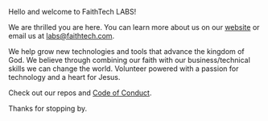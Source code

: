 Hello and welcome to FaithTech LABS!

We are thrilled you are here.
You can learn more about us on our [website](http://faithtech.com/labs.html) or email us at [labs@faithtech.com](mailto:labs@faithtech.com).

We help grow new technologies and tools that advance the kingdom of God. We believe through combining our faith with our business/technical skills we can change the world. Volunteer powered with a passion for technology and a heart for Jesus.

Check out our repos and [Code of Conduct](https://github.com/FaithTechLabs/About/blob/master/CODE_OF_CONDUCT.md).

Thanks for stopping by.
